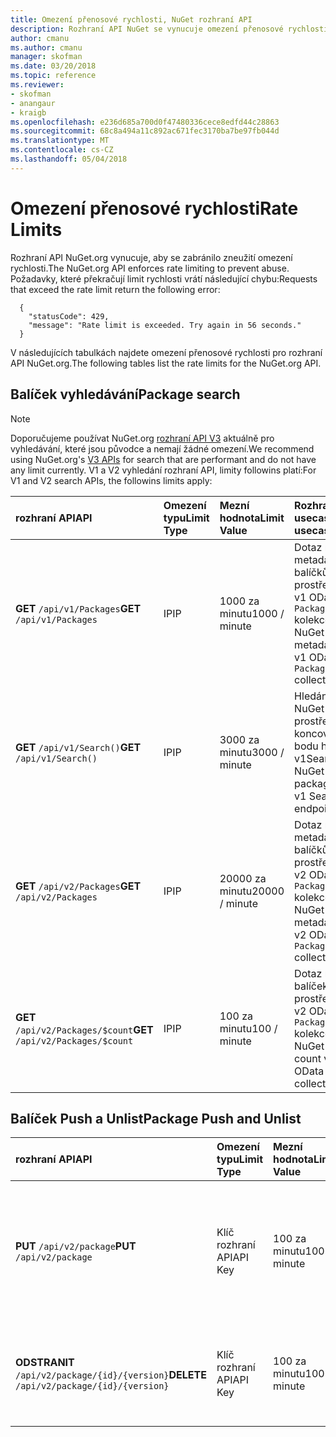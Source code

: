```yaml
---
title: Omezení přenosové rychlosti, NuGet rozhraní API
description: Rozhraní API NuGet se vynucuje omezení přenosové rychlosti, aby se zabránilo zneužití.
author: cmanu
ms.author: cmanu
manager: skofman
ms.date: 03/20/2018
ms.topic: reference
ms.reviewer:
- skofman
- anangaur
- kraigb
ms.openlocfilehash: e236d685a700d0f47480336cece8edfd44c28863
ms.sourcegitcommit: 68c8a494a11c892ac671fec3170ba7be97fb044d
ms.translationtype: MT
ms.contentlocale: cs-CZ
ms.lasthandoff: 05/04/2018
---
```

# <a name="rate-limits"></a><span data-ttu-id="3c428-103">Omezení přenosové rychlosti</span><span class="sxs-lookup"><span data-stu-id="3c428-103">Rate Limits</span></span>

<span data-ttu-id="3c428-104">Rozhraní API NuGet.org vynucuje, aby se zabránilo zneužití omezení rychlosti.</span><span class="sxs-lookup"><span data-stu-id="3c428-104">The NuGet.org API enforces rate limiting to prevent abuse.</span></span> <span data-ttu-id="3c428-105">Požadavky, které překračují limit rychlosti vrátí následující chybu:</span><span class="sxs-lookup"><span data-stu-id="3c428-105">Requests that exceed the rate limit return the following error:</span></span> 

  ~~~
    {
      "statusCode": 429,
      "message": "Rate limit is exceeded. Try again in 56 seconds."
    }
  ~~~

<span data-ttu-id="3c428-106">V následujících tabulkách najdete omezení přenosové rychlosti pro rozhraní API NuGet.org.</span><span class="sxs-lookup"><span data-stu-id="3c428-106">The following tables list the rate limits for the NuGet.org API.</span></span>

## <a name="package-search"></a><span data-ttu-id="3c428-107">Balíček vyhledávání</span><span class="sxs-lookup"><span data-stu-id="3c428-107">Package search</span></span>

> [!Note]
> <span data-ttu-id="3c428-108">Doporučujeme používat NuGet.org [rozhraní API V3](https://docs.microsoft.com/nuget/api/search-query-service-resource) aktuálně pro vyhledávání, které jsou původce a nemají žádné omezení.</span><span class="sxs-lookup"><span data-stu-id="3c428-108">We recommend using NuGet.org's [V3 APIs](https://docs.microsoft.com/nuget/api/search-query-service-resource) for search that are performant and do not have any limit currently.</span></span> <span data-ttu-id="3c428-109">V1 a V2 vyhledání rozhraní API, limity followins platí:</span><span class="sxs-lookup"><span data-stu-id="3c428-109">For V1 and V2 search APIs, the followins limits apply:</span></span>


| <span data-ttu-id="3c428-110">rozhraní API</span><span class="sxs-lookup"><span data-stu-id="3c428-110">API</span></span> | <span data-ttu-id="3c428-111">Omezení typu</span><span class="sxs-lookup"><span data-stu-id="3c428-111">Limit Type</span></span> | <span data-ttu-id="3c428-112">Mezní hodnota</span><span class="sxs-lookup"><span data-stu-id="3c428-112">Limit Value</span></span> | <span data-ttu-id="3c428-113">Rozhraní API usecase</span><span class="sxs-lookup"><span data-stu-id="3c428-113">API usecase</span></span> |
|:---|:---|:---|:---|
<span data-ttu-id="3c428-114">**GET** `/api/v1/Packages`</span><span class="sxs-lookup"><span data-stu-id="3c428-114">**GET** `/api/v1/Packages`</span></span> | <span data-ttu-id="3c428-115">IP</span><span class="sxs-lookup"><span data-stu-id="3c428-115">IP</span></span> | <span data-ttu-id="3c428-116">1000 za minutu</span><span class="sxs-lookup"><span data-stu-id="3c428-116">1000 / minute</span></span> | <span data-ttu-id="3c428-117">Dotaz na metadata balíčků NuGet prostřednictvím v1 OData `Packages` kolekce</span><span class="sxs-lookup"><span data-stu-id="3c428-117">Query NuGet package metadata via v1 OData `Packages` collection</span></span> |
<span data-ttu-id="3c428-118">**GET** `/api/v1/Search()`</span><span class="sxs-lookup"><span data-stu-id="3c428-118">**GET** `/api/v1/Search()`</span></span> | <span data-ttu-id="3c428-119">IP</span><span class="sxs-lookup"><span data-stu-id="3c428-119">IP</span></span> | <span data-ttu-id="3c428-120">3000 za minutu</span><span class="sxs-lookup"><span data-stu-id="3c428-120">3000 / minute</span></span> | <span data-ttu-id="3c428-121">Hledání balíčků NuGet prostřednictvím koncového bodu hledání v1</span><span class="sxs-lookup"><span data-stu-id="3c428-121">Search for NuGet packages via v1 Search endpoint</span></span> | 
<span data-ttu-id="3c428-122">**GET** `/api/v2/Packages`</span><span class="sxs-lookup"><span data-stu-id="3c428-122">**GET** `/api/v2/Packages`</span></span> | <span data-ttu-id="3c428-123">IP</span><span class="sxs-lookup"><span data-stu-id="3c428-123">IP</span></span> | <span data-ttu-id="3c428-124">20000 za minutu</span><span class="sxs-lookup"><span data-stu-id="3c428-124">20000 / minute</span></span> | <span data-ttu-id="3c428-125">Dotaz na metadata balíčků NuGet prostřednictvím v2 OData `Packages` kolekce</span><span class="sxs-lookup"><span data-stu-id="3c428-125">Query NuGet package metadata via v2 OData `Packages` collection</span></span> | 
<span data-ttu-id="3c428-126">**GET** `/api/v2/Packages/$count`</span><span class="sxs-lookup"><span data-stu-id="3c428-126">**GET** `/api/v2/Packages/$count`</span></span> | <span data-ttu-id="3c428-127">IP</span><span class="sxs-lookup"><span data-stu-id="3c428-127">IP</span></span> | <span data-ttu-id="3c428-128">100 za minutu</span><span class="sxs-lookup"><span data-stu-id="3c428-128">100 / minute</span></span> | <span data-ttu-id="3c428-129">Dotaz na počet balíček NuGet prostřednictvím v2 OData `Packages` kolekce</span><span class="sxs-lookup"><span data-stu-id="3c428-129">Query NuGet package count via v2 OData `Packages` collection</span></span> | 

## <a name="package-push-and-unlist"></a><span data-ttu-id="3c428-130">Balíček Push a Unlist</span><span class="sxs-lookup"><span data-stu-id="3c428-130">Package Push and Unlist</span></span>

| <span data-ttu-id="3c428-131">rozhraní API</span><span class="sxs-lookup"><span data-stu-id="3c428-131">API</span></span> | <span data-ttu-id="3c428-132">Omezení typu</span><span class="sxs-lookup"><span data-stu-id="3c428-132">Limit Type</span></span> | <span data-ttu-id="3c428-133">Mezní hodnota</span><span class="sxs-lookup"><span data-stu-id="3c428-133">Limit Value</span></span> | <span data-ttu-id="3c428-134">Rozhraní API usecase</span><span class="sxs-lookup"><span data-stu-id="3c428-134">API usecase</span></span> | 
|:---|:---|:---|:--- |
<span data-ttu-id="3c428-135">**PUT** `/api/v2/package`</span><span class="sxs-lookup"><span data-stu-id="3c428-135">**PUT** `/api/v2/package`</span></span> | <span data-ttu-id="3c428-136">Klíč rozhraní API</span><span class="sxs-lookup"><span data-stu-id="3c428-136">API Key</span></span> | <span data-ttu-id="3c428-137">100 za minutu</span><span class="sxs-lookup"><span data-stu-id="3c428-137">100 / minute</span></span> | <span data-ttu-id="3c428-138">Nahrát nový balíček NuGet (verze) prostřednictvím koncového bodu nabízené v2</span><span class="sxs-lookup"><span data-stu-id="3c428-138">Upload a new NuGet package (version) via v2 push endpoint</span></span> 
<span data-ttu-id="3c428-139">**ODSTRANIT** `/api/v2/package/{id}/{version}`</span><span class="sxs-lookup"><span data-stu-id="3c428-139">**DELETE** `/api/v2/package/{id}/{version}`</span></span> | <span data-ttu-id="3c428-140">Klíč rozhraní API</span><span class="sxs-lookup"><span data-stu-id="3c428-140">API Key</span></span> | <span data-ttu-id="3c428-141">100 za minutu</span><span class="sxs-lookup"><span data-stu-id="3c428-141">100 / minute</span></span> | <span data-ttu-id="3c428-142">Unlist balíček NuGet (verze) prostřednictvím koncového bodu v2</span><span class="sxs-lookup"><span data-stu-id="3c428-142">Unlist a NuGet package (version) via v2 endpoint</span></span> 
